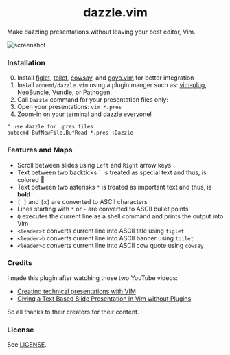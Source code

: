 <div align="center">
  <h1>
    dazzle.vim
  </h1>
</div>

Make dazzling presentations without leaving your best editor, Vim.

![screenshot](https://user-images.githubusercontent.com/16504838/110614591-2aa06200-819b-11eb-8fe1-772730a9fb81.png)

### Installation

0. Install [figlet](http://www.figlet.org/),
   [toilet](http://caca.zoy.org/wiki/toilet),
   [cowsay](https://web.archive.org/web/20071026043648/http://www.nog.net/~tony/warez/cowsay.shtml),
   and [goyo.vim](https://github.com/junegunn/goyo.vim) for better integration
1. Install `aonemd/dazzle.vim` using a plugin manger such as:
    [vim-plug](https://github.com/junegunn/vim-plug),
    [NeoBundle](https://github.com/Shougo/neobundle.vim),
    [Vundle](https://github.com/gmarik/Vundle.vim), or
    [Pathogen](https://github.com/tpope/vim-pathogen).
2. Call `Dazzle` command for your presentation files only:
3. Open your presentations: `vim *.pres`
4. Zoom-in on your terminal and dazzle everyone!
  ```viml
  " use dazzle for .pres files
  autocmd BufNewFile,BufRead *.pres :Dazzle
  ```

### Features and Maps

- Scroll between slides using `Left` and `Right` arrow keys
- Text between two backticks `` ` `` is treated as special text and thus, is colored 🍎
- Text between two asterisks `*` is treated as important text and thus, is **bold**
- `[ ]` and `[x]` are converted to ASCII characters
- Lines starting with `*` or `-` are converted to ASCII bullet points
- `Q` executes the current line as a shell command and prints the output into Vim
- `<leader>t` converts current line into ASCII title using `figlet`
- `<leader>b` converts current line into ASCII banner using `toilet`
- `<leader>c` converts current line into ASCII cow quote using `cowsay`

### Credits

I made this plugin after watching those two YouTube videos:
  - [Creating technical presentations with VIM](https://www.youtube.com/watch?v=GDa7hrbcCB8)
  - [Giving a Text Based Slide Presentation in Vim without Plugins](https://www.youtube.com/watch?v=7fIR55kkTwc)

So all thanks to their creators for their content.

### License

See [LICENSE](https://github.com/aonemd/dazzle.vim/blob/master/LICENSE).
